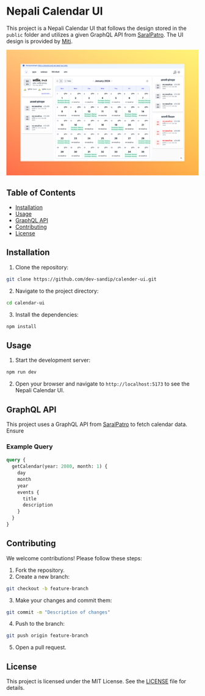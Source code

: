 # Nepali Calendar UI

This project is a Nepali Calendar UI that follows the design stored in the `public` folder and utilizes a given GraphQL API from [SaralPatro](https://api.saralpatro.com/graphql). The UI design is provided by [Miti](https://github.com/PoskOfficial/Miti).

![Nepali Calendar UI](public/image.png)

## Table of Contents

- [Installation](#installation)
- [Usage](#usage)
- [GraphQL API](#graphql-api)
- [Contributing](#contributing)
- [License](#license)

## Installation

1. Clone the repository:

```bash
git clone https://github.com/dev-sandip/calender-ui.git
```

2. Navigate to the project directory:

```bash
cd calendar-ui
```

3. Install the dependencies:

```bash
npm install
```

## Usage

1. Start the development server:

```bash
npm run dev
```

2. Open your browser and navigate to `http://localhost:5173` to see the Nepali Calendar UI.

## GraphQL API

This project uses a GraphQL API from [SaralPatro](https://api.saralpatro.com/graphql) to fetch calendar data. Ensure

### Example Query

```graphql
query {
  getCalendar(year: 2080, month: 1) {
    day
    month
    year
    events {
      title
      description
    }
  }
}
```

## Contributing

We welcome contributions! Please follow these steps:

1. Fork the repository.
2. Create a new branch:

```bash
git checkout -b feature-branch
```

3. Make your changes and commit them:

```bash
git commit -m "Description of changes"
```

4. Push to the branch:

```bash
git push origin feature-branch
```

5. Open a pull request.

## License

This project is licensed under the MIT License. See the [LICENSE](LICENSE) file for details.
